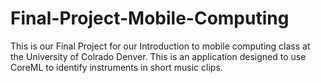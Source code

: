 # Final-Project-Mobile-Computing
This is our Final Project for our Introduction to mobile computing class at the University of Colrado Denver. 
This is an application designed to use CoreML to identify instruments in short music clips. 

